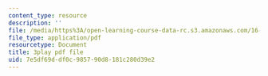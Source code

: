 ```yaml
---
content_type: resource
description: ''
file: /media/https%3A/open-learning-course-data-rc.s3.amazonaws.com/16-842-fundamentals-of-systems-engineering-fall-2015/7e5df69ddf0c985790d8181c280d39e2_aiSpEUZzP0A.pdf
file_type: application/pdf
resourcetype: Document
title: 3play pdf file
uid: 7e5df69d-df0c-9857-90d8-181c280d39e2
---
```

